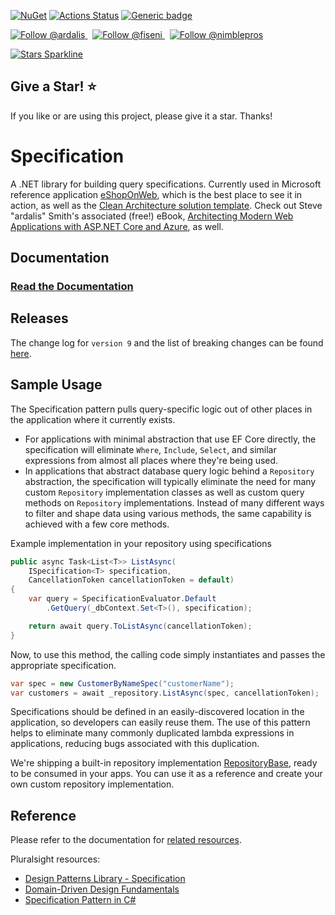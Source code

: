 
[![NuGet](https://img.shields.io/nuget/v/Ardalis.Specification.svg)](https://www.nuget.org/packages/Ardalis.Specification)
[![Actions Status](https://github.com/ardalis/Specification/actions/workflows/ci.yml/badge.svg)](https://github.com/ardalis/Specification/actions/workflows/ci.yml)
[![Generic badge](https://img.shields.io/badge/Documentation-Ardalis.Specification-Green.svg)](https://ardalis.github.io/Specification/)

<a href="https://twitter.com/intent/follow?screen_name=ardalis">
    <img src="https://img.shields.io/twitter/follow/ardalis.svg?label=Follow%20@ardalis" alt="Follow @ardalis" />
</a> &nbsp; <a href="https://twitter.com/intent/follow?screen_name=fiseni">
    <img src="https://img.shields.io/twitter/follow/fiseni.svg?label=Follow%20@fiseni" alt="Follow @fiseni" />
</a> &nbsp; <a href="https://twitter.com/intent/follow?screen_name=nimblepros">
    <img src="https://img.shields.io/twitter/follow/nimblepros.svg?label=Follow%20@nimblepros" alt="Follow @nimblepros" />
</a>

[![Stars Sparkline](https://stars.medv.io/ardalis/specification.svg)](https://stars.medv.io/ardalis/specification)

## Give a Star! :star:
If you like or are using this project, please give it a star. Thanks!
# Specification

A .NET library for building query specifications. Currently used in Microsoft reference application [eShopOnWeb](https://github.com/dotnet-architecture/eShopOnWeb), which is the best place to see it in action, as well as the [Clean Architecture solution template](https://github.com/ardalis/cleanarchitecture). Check out Steve "ardalis" Smith's associated (free!) eBook, [Architecting Modern Web Applications with ASP.NET Core and Azure](https://aka.ms/webappebook), as well.

## Documentation

### [Read the Documentation](https://ardalis.github.io/Specification/)

## Releases

The change log for `version 9` and the list of breaking changes can be found [here](https://github.com/ardalis/Specification/issues/427).

## Sample Usage

The Specification pattern pulls query-specific logic out of other places in the application where it currently exists.
- For applications with minimal abstraction that use EF Core directly, the specification will eliminate `Where`, `Include`, `Select`, and similar expressions from almost all places where they're being used.
- In applications that abstract database query logic behind a `Repository` abstraction, the specification will typically eliminate the need for many custom `Repository` implementation classes as well as custom query methods on `Repository` implementations. Instead of many different ways to filter and shape data using various methods, the same capability is achieved with a few core methods.

Example implementation in your repository using specifications

```csharp
public async Task<List<T>> ListAsync(
    ISpecification<T> specification,
    CancellationToken cancellationToken = default)
{
    var query = SpecificationEvaluator.Default
        .GetQuery(_dbContext.Set<T>(), specification);

    return await query.ToListAsync(cancellationToken);
}
```

Now, to use this method, the calling code simply instantiates and passes the appropriate specification.

```csharp
var spec = new CustomerByNameSpec("customerName");
var customers = await _repository.ListAsync(spec, cancellationToken);
```
Specifications should be defined in an easily-discovered location in the application, so developers can easily reuse them. The use of this pattern helps to eliminate many commonly duplicated lambda expressions in applications, reducing bugs associated with this duplication.

We're shipping a built-in repository implementation [RepositoryBase](https://github.com/ardalis/Specification/blob/main/src/Ardalis.Specification.EntityFrameworkCore/RepositoryBaseOfT.cs), ready to be consumed in your apps. You can use it as a reference and create your own custom repository implementation.

## Reference

Please refer to the documentation for [related resources](https://specification.ardalis.com/related-resources/).

Pluralsight resources:

- [Design Patterns Library - Specification](https://www.pluralsight.com/courses/patterns-library)
- [Domain-Driven Design Fundamentals](https://www.pluralsight.com/courses/domain-driven-design-fundamentals)
- [Specification Pattern in C#](https://www.pluralsight.com/courses/csharp-specification-pattern)
